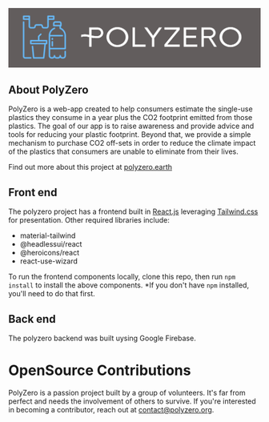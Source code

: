 ![PolyZero](/public/images/polyzero-logo.png)

## About PolyZero

PolyZero is a web-app created to help consumers estimate the single-use plastics they consume in a year plus the CO2 footprint emitted from those plastics. 
The goal of our app is to raise awareness and provide advice and tools for reducing your plastic footprint. Beyond that, we provide a simple mechanism to purchase CO2 off-sets in order to reduce the climate impact of the plastics that consumers are unable to eliminate from their lives.

Find out more about this project at [polyzero.earth](https://polyzero.earth)

## Front end

The polyzero project has a frontend built in [React.js](https://reactjs.org/) leveraging [Tailwind.css](https://tailwindcss.com/) for presentation.
Other required libraries include:

- material-tailwind
- @headlessui/react
- @heroicons/react
- react-use-wizard

To run the frontend components locally, clone this repo, then run `npm install` to install the above components. *If you don't have `npm` installed, you'll need to do that first.

## Back end

The polyzero backend was built uysing Google Firebase.

# OpenSource Contributions

PolyZero is a passion project built by a group of volunteers. It's far from perfect and needs the involvement of others to survive.
If you're interested in becoming a contributor, reach out at [contact@polyzero.org](contact@polyzero.org).  
